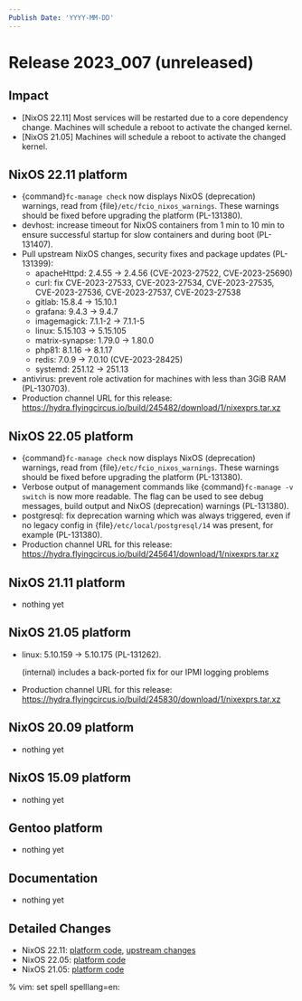 ```yaml
---
Publish Date: 'YYYY-MM-DD'
---
```


# Release 2023_007 (unreleased)

## Impact

- \[NixOS 22.11\] Most services will be restarted due to a core dependency change. Machines will schedule a reboot to activate the changed kernel.
- \[NixOS 21.05\] Machines will schedule a reboot to activate the changed kernel.


## NixOS 22.11 platform

- {command}`fc-manage check` now displays NixOS (deprecation) warnings, read from {file}`/etc/fcio_nixos_warnings`. These warnings should be fixed before upgrading the platform (PL-131380).
- devhost: increase timeout for NixOS containers from 1 min to 10 min to ensure successful startup for slow containers and during boot (PL-131407).
- Pull upstream NixOS changes, security fixes and package updates (PL-131399):
  - apacheHttpd: 2.4.55 -> 2.4.56 (CVE-2023-27522, CVE-2023-25690)
  - curl: fix CVE-2023-27533, CVE-2023-27534, CVE-2023-27535, CVE-2023-27536, CVE-2023-27537, CVE-2023-27538
  - gitlab: 15.8.4 -> 15.10.1
  - grafana: 9.4.3 -> 9.4.7
  - imagemagick: 7.1.1-2 -> 7.1.1-5
  - linux: 5.15.103 -> 5.15.105
  - matrix-synapse: 1.79.0 -> 1.80.0
  - php81: 8.1.16 -> 8.1.17
  - redis: 7.0.9 -> 7.0.10 (CVE-2023-28425)
  - systemd: 251.12 -> 251.13
- antivirus: prevent role activation for machines with less than 3GiB RAM (PL-130703).
- Production channel URL for this release: https://hydra.flyingcircus.io/build/245482/download/1/nixexprs.tar.xz

## NixOS 22.05 platform

- {command}`fc-manage check` now displays NixOS (deprecation) warnings, read from {file}`/etc/fcio_nixos_warnings`. These warnings should be fixed before upgrading the platform (PL-131380).
- Verbose output of management commands like {command}`fc-manage -v switch` is now more readable. The flag can be used to see debug messages, build output and NixOS (deprecation) warnings (PL-131380).
- postgresql: fix deprecation warning which was always triggered, even if no legacy config in {file}`/etc/local/postgresql/14` was present, for example (PL-131380).
- Production channel URL for this release: https://hydra.flyingcircus.io/build/245641/download/1/nixexprs.tar.xz

## NixOS 21.11 platform

- nothing yet

## NixOS 21.05 platform

- linux: 5.10.159 -> 5.10.175 (PL-131262).

  (internal) includes a back-ported fix for our IPMI logging problems
- Production channel URL for this release: https://hydra.flyingcircus.io/build/245830/download/1/nixexprs.tar.xz
## NixOS 20.09 platform

- nothing yet

## NixOS 15.09 platform

- nothing yet

## Gentoo platform

- nothing yet

## Documentation

- nothing yet

## Detailed Changes

- NixOS 22.11: [platform code](https://github.com/flyingcircusio/fc-nixos/compare/fc/r2023_006/22.11...46e55d8707c0ddea7f0818a7cc1c2983b03ba109),
  [upstream changes](https://github.com/flyingcircusio/nixpkgs/compare/37fc54a5f81db6bafcc4f6b1656c586661c0800c...09ba0ca4298d5b850a74c7b00495c1d962f1d083)
- NixOS 22.05: [platform code](https://github.com/flyingcircusio/fc-nixos/compare/fc/r2023_006/22.05...6c45ff75bcb8abfb9d8cc60f429eb12d5d04a915)
- NixOS 21.05: [platform code](https://github.com/flyingcircusio/fc-nixos/compare/fc/r2023_006/21.05...1893cbd53e0588746b50e6874c27fc1b0a93dc9c)

% vim: set spell spelllang=en:
